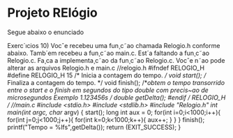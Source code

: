 # Projeto RElógio

Segue abaixo o enunciado

Exerc´ıcios 10) Vocˆe recebeu uma fun¸c˜ao chamada Relogio.h conforme abaixo. Tamb´em recebeu a
fun¸c˜ao main.c. Est´a faltando a fun¸c˜ao Relogio.c. Fa¸ca a implementa¸c˜ao da fun¸c˜ao Relogio.c. Vocˆe n˜ao
pode alterar as arquivos Relogio.h e main.c
//relogio.h
#ifndef RELOGIO_H
#define RELOGIO_H
15
/*
Inicia a contagem do tempo.
*/
void start();
/*
Finaliza a contagem do tempo.
*/
void finish();
/**obtem o tempo transorrido entre o start e o finish em segundos do
tipo double com precis~ao de microsegundos
Exemplo 1.123456s
*/
double getDelta();
#endif /* RELOGIO_H */
//main.c
#include <stdio.h>
#include <stdlib.h>
#include "Relogio.h"
int main(int argc, char** argv) {
start();
long int aux = 0;
for(int i=0;i<1000;i++){
for(int j=0;j<1000;j++){
for(int k=0;k<1000;k++){
aux++;
}
}
}
finish();
printf("Tempo = %lfs",getDelta());
return (EXIT_SUCCESS);
}

